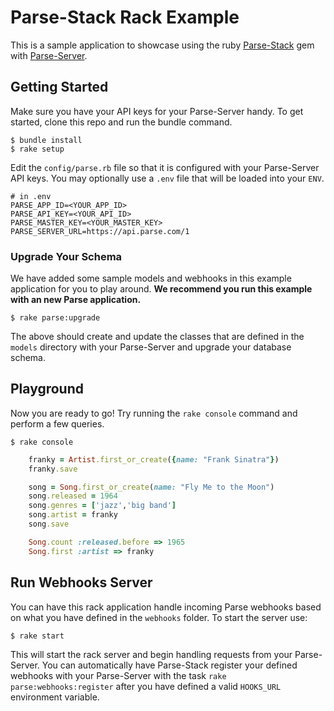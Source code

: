# Parse-Stack Rack Example
This is a sample application to showcase using the ruby [Parse-Stack](https://github.com/modernistik/parse-stack) gem with [Parse-Server](https://github.com/ParsePlatform/parse-server).

## Getting Started
Make sure you have your API keys for your Parse-Server handy. To get started, clone this repo and run the bundle command.

    $ bundle install
    $ rake setup

Edit the `config/parse.rb` file so that it is configured with your Parse-Server API keys. You may optionally use a `.env` file that will be loaded into your `ENV`.

```
# in .env
PARSE_APP_ID=<YOUR_APP_ID>
PARSE_API_KEY=<YOUR_API_ID>
PARSE_MASTER_KEY=<YOUR_MASTER_KEY>
PARSE_SERVER_URL=https://api.parse.com/1
```

### Upgrade Your Schema
We have added some sample models and webhooks in this example application for you to play around. **We recommend you run this example with an new Parse application.**

    $ rake parse:upgrade

The above should create and update the classes that are defined in the `models` directory with your Parse-Server and upgrade your database schema.

## Playground
Now you are ready to go! Try running the `rake console` command and perform a few queries.

    $ rake console

```ruby
    franky = Artist.first_or_create({name: "Frank Sinatra"})
    franky.save

    song = Song.first_or_create(name: "Fly Me to the Moon")
    song.released = 1964
    song.genres = ['jazz','big band']
    song.artist = franky
    song.save

    Song.count :released.before => 1965
    Song.first :artist => franky
```

## Run Webhooks Server
You can have this rack application handle incoming Parse webhooks based on what you have defined in the `webhooks` folder. To start the server use:

    $ rake start

This will start the rack server and begin handling requests from your Parse-Server. You can automatically have Parse-Stack register your defined webhooks with your Parse-Server with the task `rake parse:webhooks:register` after you have defined a valid `HOOKS_URL` environment variable.
